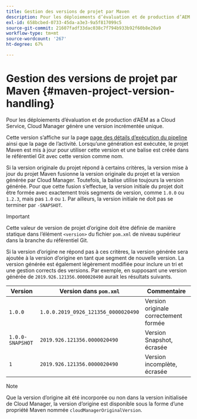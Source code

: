 ```yaml
---
title: Gestion des versions de projet par Maven
description: Pour les déploiements d’évaluation et de production d’AEM as a Cloud Service, Cloud Manager génère une version incrémentée unique.
exl-id: 658bcbed-0733-45da-a3e3-9a5f817099c5
source-git-commit: 21607fadf33dac038c7f794b933b92f60b8e20a9
workflow-type: tm+mt
source-wordcount: '267'
ht-degree: 67%

---
```



# Gestion des versions de projet par Maven {#maven-project-version-handling}

Pour les déploiements d’évaluation et de production d’AEM as a Cloud Service, Cloud Manager génère une version incrémentée unique.

Cette version s’affiche sur la page [page des détails d’exécution du pipeline](/help/implementing/cloud-manager/configuring-pipelines/managing-pipelines.md#view-details) ainsi que la page de l’activité. Lorsqu’une génération est exécutée, le projet Maven est mis à jour pour utiliser cette version et une balise est créée dans le référentiel Git avec cette version comme nom.

Si la version originale du projet répond à certains critères, la version mise à jour du projet Maven fusionne la version originale du projet et la version générée par Cloud Manager. Toutefois, la balise utilise toujours la version générée. Pour que cette fusion s’effectue, la version initiale du projet doit être formée avec exactement trois segments de version, comme `1.0.0` ou `1.2.3`, mais pas `1.0` ou `1`. Par ailleurs, la version initiale ne doit pas se terminer par `-SNAPSHOT`.

>[!IMPORTANT]
>
>Cette valeur de version de projet d’origine doit être définie de manière statique dans l’élément `<version>` du fichier `pom.xml` de niveau supérieur dans la branche du référentiel Git.

Si la version d’origine ne répond pas à ces critères, la version générée sera ajoutée à la version d’origine en tant que segment de nouvelle version. La version générée est également légèrement modifiée pour inclure un tri et une gestion corrects des versions. Par exemple, en supposant une version générée de `2019.926.121356.0000020490` aurait les résultats suivants.

| Version | Version dans `pom.xml` | Commentaire |
|---|---|---|
| `1.0.0` | `1.0.0.2019_0926_121356_0000020490` | Version originale correctement formée |
| `1.0.0-SNAPSHOT` | `2019.926.121356.0000020490` | Version Snapshot, écrasée |
| `1` | `2019.926.121356.0000020490` | Version incomplète, écrasée |

>[!NOTE]
>
>Que la version d’origine ait été incorporée ou non dans la version initialisée de Cloud Manager, la version d’origine est disponible sous la forme d’une propriété Maven nommée `cloudManagerOriginalVersion`.
